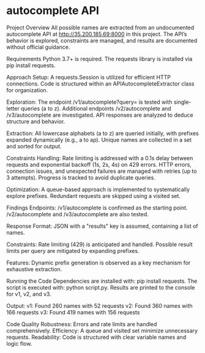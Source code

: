 # autocomplete API

Project Overview
All possible names are extracted from an undocumented autocomplete API at http://35.200.185.69:8000 in this project. The API’s behavior is explored, constraints are managed, and results are documented without official guidance.

Requirements
Python 3.7+ is required.
The requests library is installed via pip install requests.

Approach
Setup:
A requests.Session is utilized for efficient HTTP connections.
Code is structured within an APIAutocompleteExtractor class for organization.

Exploration:
The endpoint /v1/autocomplete?query=<string> is tested with single-letter queries (a to z).
Additional endpoints /v2/autocomplete and /v3/autocomplete are investigated.
API responses are analyzed to deduce structure and behavior.

Extraction:
All lowercase alphabets (a to z) are queried initially, with prefixes expanded dynamically (e.g., a to ap).
Unique names are collected in a set and sorted for output.

Constraints Handling:
Rate limiting is addressed with a 0.1s delay between requests and exponential backoff (1s, 2s, 4s) on 429 errors.
HTTP errors, connection issues, and unexpected failures are managed with retries (up to 3 attempts).
Progress is tracked to avoid duplicate queries.

Optimization:
A queue-based approach is implemented to systematically explore prefixes.
Redundant requests are skipped using a visited set.

Findings
Endpoints:
/v1/autocomplete is confirmed as the starting point.
/v2/autocomplete and /v3/autocomplete are also tested.

Response Format:
JSON with a "results" key is assumed, containing a list of names.

Constraints:
Rate limiting (429) is anticipated and handled.
Possible result limits per query are mitigated by expanding prefixes.

Features:
Dynamic prefix generation is observed as a key mechanism for exhaustive extraction.

Running the Code
Dependencies are installed with: pip install requests.
The script is executed with: python script.py.
Results are printed to the console for v1, v2, and v3.

Output:
v1: Found 260 names with 52 requests
v2: Found 360 names with 166 requests
v3: Found 419 names with 156 requests

Code Quality
Robustness: Errors and rate limits are handled comprehensively.
Efficiency: A queue and visited set minimize unnecessary requests.
Readability: Code is structured with clear variable names and logic flow.
